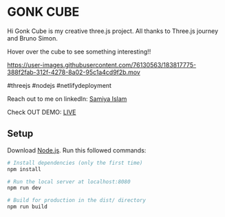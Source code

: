 # GONK CUBE 
Hi Gonk Cube is my creative three.js project. All thanks to Three.js journey and Bruno Simon.

Hover over the cube to see something interesting!!


https://user-images.githubusercontent.com/76130563/183817775-388f2fab-312f-4278-8a02-95c1a4cd9f2b.mov


#threejs #nodejs #netlifydeployment

Reach out to me on linkedIn: <a href="https://www.linkedin.com/in/samiya-islam-050b7621a/" target="_blank">Samiya Islam</a>

Check OUT DEMO: <a href="https://gonkcube.netlify.app" target="_blank">LIVE</a>

## Setup
Download [Node.js](https://nodejs.org/en/download/).
Run this followed commands:

``` bash
# Install dependencies (only the first time)
npm install

# Run the local server at localhost:8080
npm run dev

# Build for production in the dist/ directory
npm run build
```
